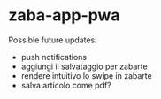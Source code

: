 # zaba-app-pwa

Possible future updates:

- push notifications
- aggiungi il salvataggio per zabarte
- rendere intuitivo lo swipe in zabarte
- salva articolo come pdf?
